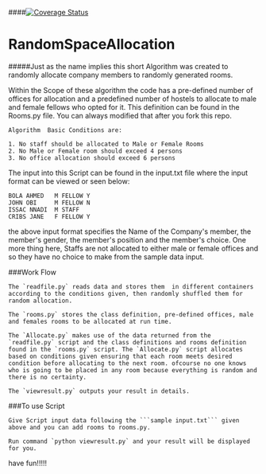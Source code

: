 ####[![Coverage Status](https://coveralls.io/repos/andela-sjames/RandomSpaceAllocation/badge.svg?branch=master&service=github)](https://coveralls.io/github/andela-sjames/RandomSpaceAllocation?branch=master)

# RandomSpaceAllocation

#####Just as the name implies this short Algorithm was created to randomly allocate company members to randomly generated rooms.

Within the Scope of these algorithm the code has a pre-defined number of offices for allocation and a predefined number of hostels to allocate to male and female fellows who opted for it. This definition can be found in the Rooms.py file. You can always modified that after you fork this repo.

```
Algorithm  Basic Conditions are:

1. No staff should be allocated to Male or Female Rooms
2. No Male or Female room should exceed 4 persons
3. No office allocation should exceed 6 persons

```

The input into this Script can be found in the input.txt file where the input format can be viewed or seen below:

```
BOLA AHMED   M FELLOW Y
JOHN OBI     M FELLOW N
ISSAC NNADI  M STAFF   
CRIBS JANE   F FELLOW Y
```

the above input format specifies the Name of the Company's member, the member's gender, the member's position and the member's choice. One more thing here, Staffs are not allocated to either male or female offices and so they have no choice to make from the sample data input.

###Work Flow

```
The `readfile.py` reads data and stores them  in different containers according to the conditions given, then randomly shuffled them for random allocation.

The `rooms.py` stores the class definition, pre-defined offices, male and females rooms to be allocated at run time.

The `Allocate.py` makes use of the data returned from the `readfile.py` script and the class definitions and rooms definition found in the `rooms.py` script. The `Allocate.py` script allocates based on conditions given ensuring that each room meets desired condition before allocating to the next room. ofcourse no one knows who is going to be placed in any room because everything is random and there is no certainty. 

The `viewresult.py` outputs your result in details.
```

###To use Script 

```
Give Script input data following the ```sample input.txt``` given above and you can add rooms to rooms.py.

Run command `python viewresult.py` and your result will be displayed for you. 
```

have fun!!!!!




